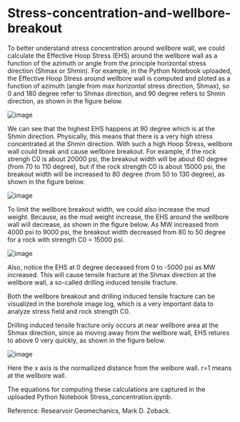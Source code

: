 # Stress-concentration-and-wellbore-breakout

To better understand stress concentration around wellbore wall, we could calculate the Effective Hoop Stress (EHS) around the wellbore wall as a function of the azimuth or angle from the principle horizontal stress direction (Shmax or Shmin). For example, in the Python Notebook uploaded, the Effective Hoop Stress around wellbore wall is computed and ploted as a function of azimuth (angle from max horizontal stress direction, Shmax), so 0 and 180 degree refer to Shmax direction, and 90 degree refers to Shmin direction, as shown in the figure below. 

![image](https://github.com/user-attachments/assets/f5669773-9d1c-49f1-bf6e-d4f5fdafbd9a)

We can see that the highest EHS happens at 90 degree which is at the Shmin direction. Physically, this means that there is a very high stress concentrated at the Shmin direction. With such a high Hoop Stress, wellbore wall could break and cause wellbore breakout. For example, if the rock strengh C0 is about 20000 psi, the breakout width will be about 60 degree (from 70 to 110 degree), but if the rock strength C0 is about 15000 psi, the breakout width will be increased to 80 degree (from 50 to 130 degree), as shown in the figure below.

![image](https://github.com/user-attachments/assets/e81ea976-fe8a-4215-b223-8e7039c89b16)

To limit the wellbore breakout width, we could also increase the mud weight. Because, as the mud weight increase, the EHS around the wellbore wall will decrease, as shown in the figure below. As MW increased from 4000 psi to 9000 psi, the breakout width decreased from 80 to 50 degree for a rock with strength C0 = 15000 psi.

![image](https://github.com/user-attachments/assets/9d7de49b-40c3-44aa-95b9-077fbfb745d3)

Also, notice the EHS at 0 degree deceased from 0 to -5000 psi as MW increased. This will cause tensile fracture at the Shmax direction at the wellbore wall, a so-called drilling induced tensile fracture. 

Both the wellbore breakout and drilling induced tensile fracture can be visualized in the borehole image log, which is a very important data to analyze stress field and rock strength C0.

Drilling induced tensile fracture only occurs at near wellbore area at the Shmax direction, since as moving away from the wellbore wall, EHS retures to above 0 very quickly, as shown in the figure below.

![image](https://github.com/user-attachments/assets/246f6308-c73e-4cdb-8ca4-3e7c38063f66)

Here the x axis is the normailized distance from the welbore wall. r=1 means at the wellbore wall. 

The equations for computing these calculations are captured in the uploaded Python Notebook Stress_concentration.ipynb.

Reference: Researvoir Geomechanics, Mark D. Zoback.




